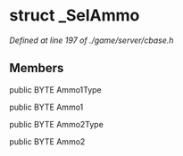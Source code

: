 # struct _SelAmmo

*Defined at line 197 of ./game/server/cbase.h*

## Members

public BYTE Ammo1Type

public BYTE Ammo1

public BYTE Ammo2Type

public BYTE Ammo2



